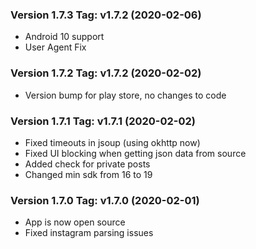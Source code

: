 ### Version 1.7.3 Tag: v1.7.2 (2020-02-06)
 * Android 10 support
 * User Agent Fix

### Version 1.7.2 Tag: v1.7.2 (2020-02-02)
 * Version bump for play store, no changes to code

### Version 1.7.1 Tag: v1.7.1 (2020-02-02)
 * Fixed timeouts in jsoup (using okhttp now)
 * Fixed UI blocking when getting json data from source
 * Added check for private posts
 * Changed min sdk from 16 to 19

### Version 1.7.0 Tag: v1.7.0 (2020-02-01)
 * App is now open source 
 * Fixed instagram parsing issues
